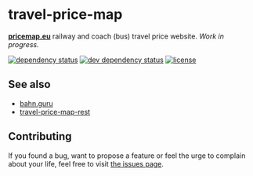 # travel-price-map

**[pricemap.eu](https://pricemap.eu/)** railway and coach (bus) travel price website. *Work in progress.*

[![dependency status](https://img.shields.io/david/juliuste/travel-price-map.svg)](https://david-dm.org/juliuste/travel-price-map)
[![dev dependency status](https://img.shields.io/david/dev/juliuste/travel-price-map.svg)](https://david-dm.org/juliuste/travel-price-map#info=devDependencies)
[![license](https://img.shields.io/github/license/juliuste/travel-price-map.svg?style=flat)](LICENSE)

## See also

- [bahn.guru](https://github.com/juliuste/bahn.guru)
- [travel-price-map-rest](https://github.com/juliuste/travel-price-map-rest)

## Contributing

If you found a bug, want to propose a feature or feel the urge to complain about your life, feel free to visit [the issues page](https://github.com/juliuste/travel-price-map/issues).
